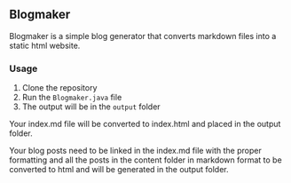 ## Blogmaker

Blogmaker is a simple blog generator that converts markdown files into a static html website.

### Usage

1. Clone the repository
2. Run the `Blogmaker.java` file
3. The output will be in the `output` folder

Your index.md file will be converted to index.html and placed in the output folder.

Your blog posts need to be linked in the index.md file with the proper formatting and all the posts in the content folder in markdown format to be converted to html and will be generated in the output folder.
